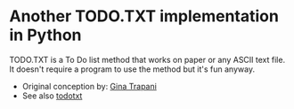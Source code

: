 # Another TODO.TXT implementation in Python

TODO.TXT is a To Do list method that works on paper or any ASCII text file. 
It doesn't require a program to use the method but it's fun anyway.

* Original conception by: [Gina Trapani](http://ginatrapani.org)
* See also [todotxt](http://todotxt.org/)
